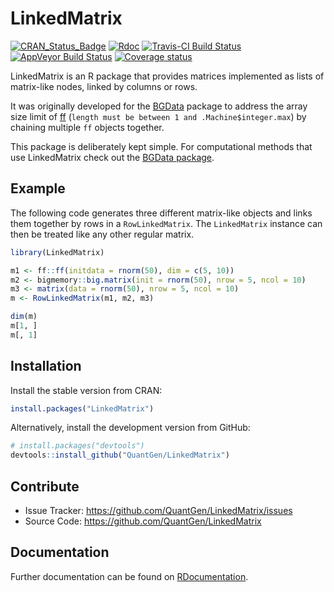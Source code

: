 LinkedMatrix
============

[![CRAN_Status_Badge](http://www.r-pkg.org/badges/version/LinkedMatrix)](https://CRAN.R-project.org/package=LinkedMatrix)
[![Rdoc](http://www.rdocumentation.org/badges/version/LinkedMatrix)](http://www.rdocumentation.org/packages/LinkedMatrix)
[![Travis-CI Build Status](https://travis-ci.org/QuantGen/LinkedMatrix.svg?branch=master)](https://travis-ci.org/QuantGen/LinkedMatrix)
[![AppVeyor Build Status](https://ci.appveyor.com/api/projects/status/8rg0di3l8x2ahjh9?svg=true)](https://ci.appveyor.com/project/agrueneberg/linkedmatrix)
[![Coverage status](https://codecov.io/gh/QuantGen/LinkedMatrix/branch/master/graph/badge.svg)](https://codecov.io/github/QuantGen/LinkedMatrix?branch=master)

LinkedMatrix is an R package that provides matrices implemented as lists of matrix-like nodes, linked by columns or rows.

It was originally developed for the [BGData](https://CRAN.R-project.org/package=BGData) package to address the array size limit of [ff](https://CRAN.R-project.org/package=ff) (`length must be between 1 and .Machine$integer.max`) by chaining multiple `ff` objects together.

This package is deliberately kept simple. For computational methods that use LinkedMatrix check out the [BGData package](https://CRAN.R-project.org/package=BGData).


Example
-------

The following code generates three different matrix-like objects and links them together by rows in a `RowLinkedMatrix`. The `LinkedMatrix` instance can then be treated like any other regular matrix.

```R
library(LinkedMatrix)

m1 <- ff::ff(initdata = rnorm(50), dim = c(5, 10))
m2 <- bigmemory::big.matrix(init = rnorm(50), nrow = 5, ncol = 10)
m3 <- matrix(data = rnorm(50), nrow = 5, ncol = 10)
m <- RowLinkedMatrix(m1, m2, m3)

dim(m)
m[1, ]
m[, 1]
```


Installation
------------

Install the stable version from CRAN:

```R
install.packages("LinkedMatrix")
```

Alternatively, install the development version from GitHub:

```R
# install.packages("devtools")
devtools::install_github("QuantGen/LinkedMatrix")
```


Contribute
----------

- Issue Tracker: https://github.com/QuantGen/LinkedMatrix/issues
- Source Code: https://github.com/QuantGen/LinkedMatrix


Documentation
-------------

Further documentation can be found on [RDocumentation](http://www.rdocumentation.org/packages/LinkedMatrix).
